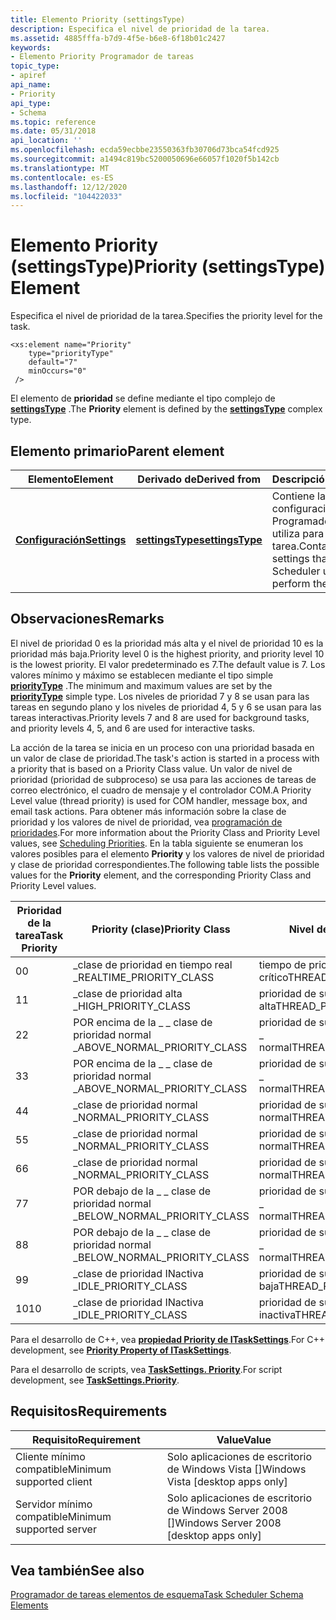 ```yaml
---
title: Elemento Priority (settingsType)
description: Especifica el nivel de prioridad de la tarea.
ms.assetid: 4885fffa-b7d9-4f5e-b6e8-6f18b01c2427
keywords:
- Elemento Priority Programador de tareas
topic_type:
- apiref
api_name:
- Priority
api_type:
- Schema
ms.topic: reference
ms.date: 05/31/2018
api_location: ''
ms.openlocfilehash: ecda59ecbbe23550363fb30706d73bca54fcd925
ms.sourcegitcommit: a1494c819bc5200050696e66057f1020f5b142cb
ms.translationtype: MT
ms.contentlocale: es-ES
ms.lasthandoff: 12/12/2020
ms.locfileid: "104422033"
---
```

# <a name="priority-settingstype-element"></a><span data-ttu-id="42a03-104">Elemento Priority (settingsType)</span><span class="sxs-lookup"><span data-stu-id="42a03-104">Priority (settingsType) Element</span></span>

<span data-ttu-id="42a03-105">Especifica el nivel de prioridad de la tarea.</span><span class="sxs-lookup"><span data-stu-id="42a03-105">Specifies the priority level for the task.</span></span>

``` syntax
<xs:element name="Priority"
    type="priorityType"
    default="7"
    minOccurs="0"
 />
```

<span data-ttu-id="42a03-106">El elemento de **prioridad** se define mediante el tipo complejo de [**settingsType**](taskschedulerschema-settingstype-complextype.md) .</span><span class="sxs-lookup"><span data-stu-id="42a03-106">The **Priority** element is defined by the [**settingsType**](taskschedulerschema-settingstype-complextype.md) complex type.</span></span>

## <a name="parent-element"></a><span data-ttu-id="42a03-107">Elemento primario</span><span class="sxs-lookup"><span data-stu-id="42a03-107">Parent element</span></span>



| <span data-ttu-id="42a03-108">Elemento</span><span class="sxs-lookup"><span data-stu-id="42a03-108">Element</span></span>                                                           | <span data-ttu-id="42a03-109">Derivado de</span><span class="sxs-lookup"><span data-stu-id="42a03-109">Derived from</span></span>                                                         | <span data-ttu-id="42a03-110">Descripción</span><span class="sxs-lookup"><span data-stu-id="42a03-110">Description</span></span>                                                                        |
|-------------------------------------------------------------------|----------------------------------------------------------------------|------------------------------------------------------------------------------------|
| [<span data-ttu-id="42a03-111">**Configuración**</span><span class="sxs-lookup"><span data-stu-id="42a03-111">**Settings**</span></span>](taskschedulerschema-settings-tasktype-element.md) | [<span data-ttu-id="42a03-112">**settingsType**</span><span class="sxs-lookup"><span data-stu-id="42a03-112">**settingsType**</span></span>](taskschedulerschema-settingstype-complextype.md) | <span data-ttu-id="42a03-113">Contiene la configuración que el Programador de tareas utiliza para realizar la tarea.</span><span class="sxs-lookup"><span data-stu-id="42a03-113">Contains the settings that the Task Scheduler uses to perform the task.</span></span><br/> |



## <a name="remarks"></a><span data-ttu-id="42a03-114">Observaciones</span><span class="sxs-lookup"><span data-stu-id="42a03-114">Remarks</span></span>

<span data-ttu-id="42a03-115">El nivel de prioridad 0 es la prioridad más alta y el nivel de prioridad 10 es la prioridad más baja.</span><span class="sxs-lookup"><span data-stu-id="42a03-115">Priority level 0 is the highest priority, and priority level 10 is the lowest priority.</span></span> <span data-ttu-id="42a03-116">El valor predeterminado es 7.</span><span class="sxs-lookup"><span data-stu-id="42a03-116">The default value is 7.</span></span> <span data-ttu-id="42a03-117">Los valores mínimo y máximo se establecen mediante el tipo simple [**priorityType**](taskschedulerschema-prioritytype-simpletype.md) .</span><span class="sxs-lookup"><span data-stu-id="42a03-117">The minimum and maximum values are set by the [**priorityType**](taskschedulerschema-prioritytype-simpletype.md) simple type.</span></span> <span data-ttu-id="42a03-118">Los niveles de prioridad 7 y 8 se usan para las tareas en segundo plano y los niveles de prioridad 4, 5 y 6 se usan para las tareas interactivas.</span><span class="sxs-lookup"><span data-stu-id="42a03-118">Priority levels 7 and 8 are used for background tasks, and priority levels 4, 5, and 6 are used for interactive tasks.</span></span>

<span data-ttu-id="42a03-119">La acción de la tarea se inicia en un proceso con una prioridad basada en un valor de clase de prioridad.</span><span class="sxs-lookup"><span data-stu-id="42a03-119">The task's action is started in a process with a priority that is based on a Priority Class value.</span></span> <span data-ttu-id="42a03-120">Un valor de nivel de prioridad (prioridad de subproceso) se usa para las acciones de tareas de correo electrónico, el cuadro de mensaje y el controlador COM.</span><span class="sxs-lookup"><span data-stu-id="42a03-120">A Priority Level value (thread priority) is used for COM handler, message box, and email task actions.</span></span> <span data-ttu-id="42a03-121">Para obtener más información sobre la clase de prioridad y los valores de nivel de prioridad, vea [programación de prioridades](/windows/desktop/ProcThread/scheduling-priorities).</span><span class="sxs-lookup"><span data-stu-id="42a03-121">For more information about the Priority Class and Priority Level values, see [Scheduling Priorities](/windows/desktop/ProcThread/scheduling-priorities).</span></span> <span data-ttu-id="42a03-122">En la tabla siguiente se enumeran los valores posibles para el elemento **Priority** y los valores de nivel de prioridad y clase de prioridad correspondientes.</span><span class="sxs-lookup"><span data-stu-id="42a03-122">The following table lists the possible values for the **Priority** element, and the corresponding Priority Class and Priority Level values.</span></span>



| <span data-ttu-id="42a03-123">Prioridad de la tarea</span><span class="sxs-lookup"><span data-stu-id="42a03-123">Task Priority</span></span> | <span data-ttu-id="42a03-124">Priority (clase)</span><span class="sxs-lookup"><span data-stu-id="42a03-124">Priority Class</span></span>                 | <span data-ttu-id="42a03-125">Nivel de prioridad</span><span class="sxs-lookup"><span data-stu-id="42a03-125">Priority Level</span></span>                   |
|---------------|--------------------------------|----------------------------------|
| <span data-ttu-id="42a03-126">0</span><span class="sxs-lookup"><span data-stu-id="42a03-126">0</span></span>             | <span data-ttu-id="42a03-127">\_clase de prioridad en tiempo real \_</span><span class="sxs-lookup"><span data-stu-id="42a03-127">REALTIME\_PRIORITY\_CLASS</span></span>      | <span data-ttu-id="42a03-128">tiempo de prioridad de subproceso \_ \_ \_ crítico</span><span class="sxs-lookup"><span data-stu-id="42a03-128">THREAD\_PRIORITY\_TIME\_CRITICAL</span></span> |
| <span data-ttu-id="42a03-129">1</span><span class="sxs-lookup"><span data-stu-id="42a03-129">1</span></span>             | <span data-ttu-id="42a03-130">\_clase de prioridad alta \_</span><span class="sxs-lookup"><span data-stu-id="42a03-130">HIGH\_PRIORITY\_CLASS</span></span>          | <span data-ttu-id="42a03-131">prioridad de subproceso \_ \_ más alta</span><span class="sxs-lookup"><span data-stu-id="42a03-131">THREAD\_PRIORITY\_HIGHEST</span></span>        |
| <span data-ttu-id="42a03-132">2</span><span class="sxs-lookup"><span data-stu-id="42a03-132">2</span></span>             | <span data-ttu-id="42a03-133">POR encima de la \_ \_ clase de prioridad normal \_</span><span class="sxs-lookup"><span data-stu-id="42a03-133">ABOVE\_NORMAL\_PRIORITY\_CLASS</span></span> | <span data-ttu-id="42a03-134">prioridad de subproceso \_ \_ por encima de lo \_ normal</span><span class="sxs-lookup"><span data-stu-id="42a03-134">THREAD\_PRIORITY\_ABOVE\_NORMAL</span></span>  |
| <span data-ttu-id="42a03-135">3</span><span class="sxs-lookup"><span data-stu-id="42a03-135">3</span></span>             | <span data-ttu-id="42a03-136">POR encima de la \_ \_ clase de prioridad normal \_</span><span class="sxs-lookup"><span data-stu-id="42a03-136">ABOVE\_NORMAL\_PRIORITY\_CLASS</span></span> | <span data-ttu-id="42a03-137">prioridad de subproceso \_ \_ por encima de lo \_ normal</span><span class="sxs-lookup"><span data-stu-id="42a03-137">THREAD\_PRIORITY\_ABOVE\_NORMAL</span></span>  |
| <span data-ttu-id="42a03-138">4</span><span class="sxs-lookup"><span data-stu-id="42a03-138">4</span></span>             | <span data-ttu-id="42a03-139">\_clase de prioridad normal \_</span><span class="sxs-lookup"><span data-stu-id="42a03-139">NORMAL\_PRIORITY\_CLASS</span></span>        | <span data-ttu-id="42a03-140">prioridad de subproceso \_ \_ normal</span><span class="sxs-lookup"><span data-stu-id="42a03-140">THREAD\_PRIORITY\_NORMAL</span></span>         |
| <span data-ttu-id="42a03-141">5</span><span class="sxs-lookup"><span data-stu-id="42a03-141">5</span></span>             | <span data-ttu-id="42a03-142">\_clase de prioridad normal \_</span><span class="sxs-lookup"><span data-stu-id="42a03-142">NORMAL\_PRIORITY\_CLASS</span></span>        | <span data-ttu-id="42a03-143">prioridad de subproceso \_ \_ normal</span><span class="sxs-lookup"><span data-stu-id="42a03-143">THREAD\_PRIORITY\_NORMAL</span></span>         |
| <span data-ttu-id="42a03-144">6</span><span class="sxs-lookup"><span data-stu-id="42a03-144">6</span></span>             | <span data-ttu-id="42a03-145">\_clase de prioridad normal \_</span><span class="sxs-lookup"><span data-stu-id="42a03-145">NORMAL\_PRIORITY\_CLASS</span></span>        | <span data-ttu-id="42a03-146">prioridad de subproceso \_ \_ normal</span><span class="sxs-lookup"><span data-stu-id="42a03-146">THREAD\_PRIORITY\_NORMAL</span></span>         |
| <span data-ttu-id="42a03-147">7</span><span class="sxs-lookup"><span data-stu-id="42a03-147">7</span></span>             | <span data-ttu-id="42a03-148">POR debajo de la \_ \_ clase de prioridad normal \_</span><span class="sxs-lookup"><span data-stu-id="42a03-148">BELOW\_NORMAL\_PRIORITY\_CLASS</span></span> | <span data-ttu-id="42a03-149">prioridad de subproceso \_ \_ por debajo de lo \_ normal</span><span class="sxs-lookup"><span data-stu-id="42a03-149">THREAD\_PRIORITY\_BELOW\_NORMAL</span></span>  |
| <span data-ttu-id="42a03-150">8</span><span class="sxs-lookup"><span data-stu-id="42a03-150">8</span></span>             | <span data-ttu-id="42a03-151">POR debajo de la \_ \_ clase de prioridad normal \_</span><span class="sxs-lookup"><span data-stu-id="42a03-151">BELOW\_NORMAL\_PRIORITY\_CLASS</span></span> | <span data-ttu-id="42a03-152">prioridad de subproceso \_ \_ por debajo de lo \_ normal</span><span class="sxs-lookup"><span data-stu-id="42a03-152">THREAD\_PRIORITY\_BELOW\_NORMAL</span></span>  |
| <span data-ttu-id="42a03-153">9</span><span class="sxs-lookup"><span data-stu-id="42a03-153">9</span></span>             | <span data-ttu-id="42a03-154">\_clase de prioridad INactiva \_</span><span class="sxs-lookup"><span data-stu-id="42a03-154">IDLE\_PRIORITY\_CLASS</span></span>          | <span data-ttu-id="42a03-155">prioridad de subproceso \_ \_ más baja</span><span class="sxs-lookup"><span data-stu-id="42a03-155">THREAD\_PRIORITY\_LOWEST</span></span>         |
| <span data-ttu-id="42a03-156">10</span><span class="sxs-lookup"><span data-stu-id="42a03-156">10</span></span>            | <span data-ttu-id="42a03-157">\_clase de prioridad INactiva \_</span><span class="sxs-lookup"><span data-stu-id="42a03-157">IDLE\_PRIORITY\_CLASS</span></span>          | <span data-ttu-id="42a03-158">prioridad de subproceso \_ \_ inactiva</span><span class="sxs-lookup"><span data-stu-id="42a03-158">THREAD\_PRIORITY\_IDLE</span></span>           |



 

<span data-ttu-id="42a03-159">Para el desarrollo de C++, vea [**propiedad Priority de ITaskSettings**](/windows/desktop/api/taskschd/nf-taskschd-itasksettings-get_priority).</span><span class="sxs-lookup"><span data-stu-id="42a03-159">For C++ development, see [**Priority Property of ITaskSettings**](/windows/desktop/api/taskschd/nf-taskschd-itasksettings-get_priority).</span></span>

<span data-ttu-id="42a03-160">Para el desarrollo de scripts, vea [**TaskSettings. Priority**](tasksettings-priority.md).</span><span class="sxs-lookup"><span data-stu-id="42a03-160">For script development, see [**TaskSettings.Priority**](tasksettings-priority.md).</span></span>

## <a name="requirements"></a><span data-ttu-id="42a03-161">Requisitos</span><span class="sxs-lookup"><span data-stu-id="42a03-161">Requirements</span></span>



| <span data-ttu-id="42a03-162">Requisito</span><span class="sxs-lookup"><span data-stu-id="42a03-162">Requirement</span></span> | <span data-ttu-id="42a03-163">Value</span><span class="sxs-lookup"><span data-stu-id="42a03-163">Value</span></span> |
|-------------------------------------|------------------------------------------------------|
| <span data-ttu-id="42a03-164">Cliente mínimo compatible</span><span class="sxs-lookup"><span data-stu-id="42a03-164">Minimum supported client</span></span><br/> | <span data-ttu-id="42a03-165">Solo aplicaciones de escritorio de Windows Vista \[\]</span><span class="sxs-lookup"><span data-stu-id="42a03-165">Windows Vista \[desktop apps only\]</span></span><br/>       |
| <span data-ttu-id="42a03-166">Servidor mínimo compatible</span><span class="sxs-lookup"><span data-stu-id="42a03-166">Minimum supported server</span></span><br/> | <span data-ttu-id="42a03-167">Solo aplicaciones de escritorio de Windows Server 2008 \[\]</span><span class="sxs-lookup"><span data-stu-id="42a03-167">Windows Server 2008 \[desktop apps only\]</span></span><br/> |



## <a name="see-also"></a><span data-ttu-id="42a03-168">Vea también</span><span class="sxs-lookup"><span data-stu-id="42a03-168">See also</span></span>

<dl> <dt>

[<span data-ttu-id="42a03-169">Programador de tareas elementos de esquema</span><span class="sxs-lookup"><span data-stu-id="42a03-169">Task Scheduler Schema Elements</span></span>](task-scheduler-schema-elements.md)
</dt> </dl>

 

